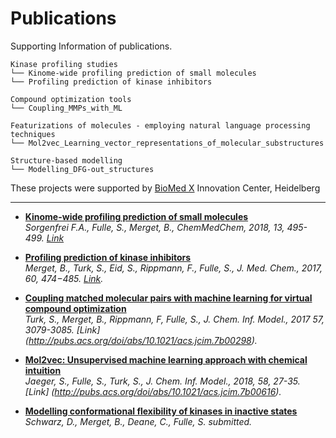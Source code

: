 # Publications
Supporting Information of publications.  

```
Kinase profiling studies  
└── Kinome-wide profiling prediction of small molecules
└── Profiling prediction of kinase inhibitors

Compound optimization tools
└── Coupling_MMPs_with_ML

Featurizations of molecules - employing natural language processing techniques
└── Mol2vec_Learning_vector_representations_of_molecular_substructures

Structure-based modelling
└── Modelling_DFG-out_structures
```
These projects were supported by [BioMed X](http://bio.mx/) Innovation Center, Heidelberg

---
  * [**Kinome-wide profiling prediction of small molecules**](Kinome_wide_profiling_prediction_of_small_molecules/)  
*Sorgenfrei F.A., Fulle, S., Merget, B., ChemMedChem, 2018, 13, 495-499. [Link](http://onlinelibrary.wiley.com/doi/10.1002/cmdc.201700180/abstract)*

  * [**Profiling prediction of kinase inhibitors**](Profiling_prediction_of_kinase_inhibitors/)  
*Merget, B., Turk, S., Eid, S., Rippmann, F., Fulle, S., J. Med. Chem., 2017, 60, 474−485. [Link](http://pubs.acs.org/doi/10.1021/acs.jmedchem.6b01611).*  

 * [**Coupling matched molecular pairs with machine learning for virtual compound optimization**](Coupling_MMPs_with_ML/)  
*Turk, S., Merget, B., Rippmann, F, Fulle, S., J. Chem. Inf. Model., 2017 57, 3079-3085. [Link]
(http://pubs.acs.org/doi/abs/10.1021/acs.jcim.7b00298).*

 * [**Mol2vec: Unsupervised machine learning approach with chemical intuition**](Mol2vec_Learning_vector_representations_of_molecular_substructures/)  
*Jaeger, S., Fulle, S., Turk, S., J. Chem. Inf. Model., 2018, 58, 27-35. [Link]
(http://pubs.acs.org/doi/abs/10.1021/acs.jcim.7b00616).* 

 * [**Modelling conformational flexibility of kinases in inactive states**](Modelling_DFG-out_structures)  
*Schwarz, D., Merget, B., Deane, C., Fulle, S. submitted.*

